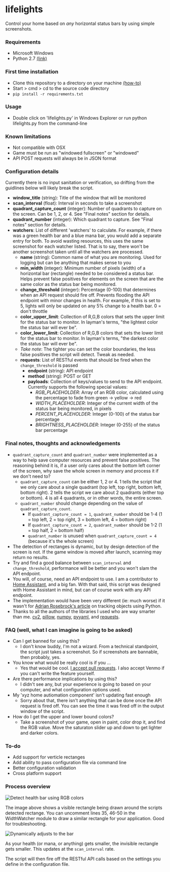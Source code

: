 # lifelights
Control your home based on _any_ horizontal status bars by using simple screenshots.

### Requirements
- Microsoft Windows
- Python 2.7 [(link)](https://www.python.org/ftp/python/2.7/python-2.7.msi)

### First time installation
- Clone this repository to a directory on your machine [(how-to)](https://help.github.com/desktop/guides/contributing/cloning-a-repository-from-github-to-github-desktop/)
- Start > cmd > cd to the source code directory
- ```pip install -r requirements.txt```

### Usage
- Double click on 'lifelights.py' in Windows Explorer or run python lifelights.py from the command-line

### Known limitations
- Not compatible with OSX
- Game must be run as "windowed fullscreen" or "windowed"
- API POST requests will always be in JSON format

### Configuration details
Currently there is no input sanitation or verification, so drifting from the guidlines below will likely break the script.

- **window_title** (string): Title of the window that will be monitored
- **scan_interval** (float): Interval in seconds to take a screenshot
- **quadrant_capture_count** (integer): Number of quadrants to capture on the screen. Can be 1, 2, or 4. See "Final notes" section for details.
- **quadrant_number** (integer): Which quadrant to capture. See "Final notes" section for details.
- **watchers**: List of different 'watchers' to calculate. For example, if there was a green health bar and a blue mana bar, you would add a separate entry for both. To avoid wasting resources, this uses the same screenshot for each watcher listed. That is to say, there won't be another screenshot taken until all the watchers are processed.
  - **name** (string): Common name of what you are monitoring. Used for logging but can be anything that makes sense to you
  - **min_width** (integer): Minimum number of pixels (width) of a horizontal bar (rectangle) needed to be considered a status bar. Helps prevent false positives for elements on the screen that are the same color as the status bar being monitored.
  - **change_threshold** (integer): Percentage (0-100) that determines when an API request should fire off. Prevents flooding the API endpoint with minor changes in health. For example, if this is set to 5, lights will only be updated on any 5% change to a health bar. 0 = don't throttle
  - **color_upper_limit**: Collection of R,G,B colors that sets the upper limit for the status bar to monitor. In layman's terms, "the lightest color the status bar will ever be".
  - **color_lower_limit**: Collection of R,G,B colors that sets the lower limit for the status bar to monitor. In layman's terms, "the darkest color the status bar will ever be".
  - *Take note*: The tighter you can set the color boundaries, the less false positives the script will detect. Tweak as needed.
  - **requests**: List of RESTful events that should be fired when the ```change_threshold``` is passed
    - **endpoint** (string): API endpoint
    - **method** (string): POST or GET
    - **payloads**: Collection of keys/values to send to the API endpoint. Currently supports the following special values:
      - *RGB_PLACEHOLDER*: Array of an RGB color, calculated using the percentage to fade from green -> yellow -> red
      - *WIDTH_PLACEHOLDER*: Integer of the current width of the status bar being monitored, in pixels
      - *PERCENT_PLACEHOLDER*: Integer (0-100) of the status bar percentage
      - *BRIGHTNESS_PLACEHOLDER*: Integer (0-255) of the status bar percentage


### Final notes, thoughts and acknowledgements
- ```quadrant_capture_count``` and ```quadrant_number``` were implemented as a way to help save computer resources and prevent false positives. The reasoning behind it is, if a user only cares about the bottom left corner of the screen, why save the whole screen in memory and process it if we don't need to?
  - ```quadrant_capture_count``` can be either 1, 2 or 4. 1 tells the script that we only care about a single quadrant (top left, top right, bottom left, bottom right). 2 tells the script we care about 2 quadrants (either top or bottom). 4 is all 4 quadrants, or in other words, the entire screen.
  - ```quadrant_number``` should change depending on the value of ```quadrant_capture_count```.
    - If ```quadrant_capture_count = 1```, ```quadrant_number``` should be 1-4 (1 = top left, 2 = top right, 3 = bottom left, 4 = bottom right)
    - If ```quadrant_capture_count = 2```, ```quadrant_number``` should be 1-2 (1 = top half, 2 = bottom half)
    - ```quadrant_number``` is unused when ```quadrant_capture_count = 4``` (because it's the whole screen)
- The detection of rectanges is dynamic, but by design detection of the screen is not. If the game window is moved after launch, scanning may return no results.
- Try and find a good balance between ```scan_interval``` and ```change_threshold```, performance will be better and you won't slam the API endpoint.
- You will, of course, need an API endpoint to use. I am a contributor to [Home Assistant](https://home-assistant.io/), and a big fan. With that said, this script was designed with Home Assistant in mind, but can of course work with any API endpoint.
- The implementation would have been very different (ie: much worse) if it wasn't for [Adrian Rosebrock's article](http://www.pyimagesearch.com/2015/09/14/ball-tracking-with-opencv/) on tracking objects using Python.
- Thanks to all the authors of the libraries I used who are way smarter than me. [cv2](https://github.com/opencv/opencv/graphs/contributors), [pillow](https://github.com/python-pillow/Pillow/graphs/contributors), [numpy](https://github.com/numpy/numpy/graphs/contributors), [pyyaml](https://github.com/yaml/pyyaml/graphs/contributors), and [requests](https://github.com/kennethreitz/requests/graphs/contributors).

### FAQ (well, what I can imagine is going to be asked)
- Can I get banned for using this?
  - I don't know buddy, I'm not a wizard. From a technical standpoint, the script just takes a screenshot. So if screenshots are bannable, then probably, yes.
- You know what would be really cool is if you ...
  - Yes that would be cool. [I accept pull requests](https://help.github.com/articles/creating-a-pull-request/). I also accept Venmo if you can't write the feature yourself.
- Are there performance implications by using this?
  - I didn't see any, but your experience is going to based on your computer, and what configuration options used.
- My 'xyz home autiomation component' isn't updating fast enough
  - Sorry about that, there isn't anything that can be done once the API request is fired off. You can see the time it was fired off in the output window of the script.
- How do I get the upper and lower bound colors?
  - Take a screenshot of your game, open in paint, color drop it, and find the RGB value. Move the saturaton slider up and down to get lighter and darker colors.

### To-do
- Add support for verticle rectanges
- Add ability to pass configuration file via command line
- Better configuration validation
- Cross platform support

### Process overview

![Detect health bar using RGB colors](http://i.imgur.com/rbIWEJr.png)

The image above shows a visible rectangle being drawn around the scripts detected rectange. You can uncomment lines 35, 46-50 in the WidthWatcher module to draw a similar rectangle for your application. Good for troubleshooting.

![Dynamically adjusts to the bar](http://i.imgur.com/ZVNUve9.png)

As your health (or mana, or anything) gets smaller, the invisible rectangle gets smaller. This updates at the ```scan_interval``` rate.

The script will then fire off the RESTful API calls based on the settings you define in the configuration file.

